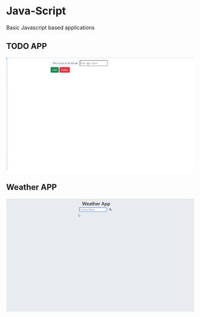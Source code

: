 # Java-Script
Basic Javascript based  applications


## TODO APP

<img src="./todo.gif"/>

## Weather APP

<img src="./weatherApp.gif"/>


